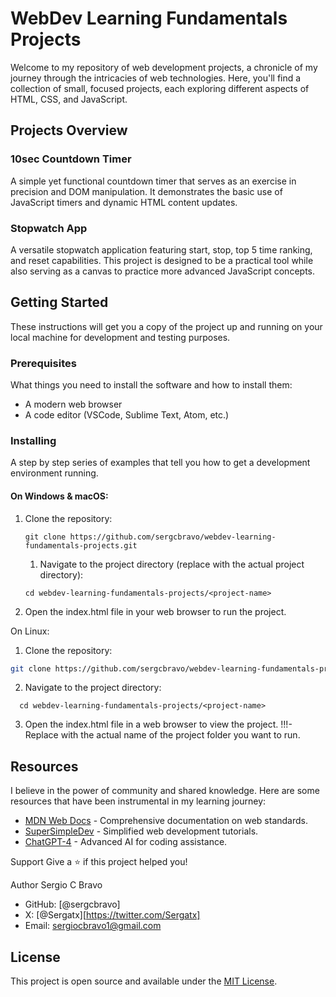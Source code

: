 # WebDev Learning Fundamentals Projects

Welcome to my repository of web development projects, a chronicle of my journey through the intricacies of web technologies. Here, you'll find a collection of small, focused projects, each exploring different aspects of HTML, CSS, and JavaScript.

## Projects Overview

### 10sec Countdown Timer
A simple yet functional countdown timer that serves as an exercise in precision and DOM manipulation. It demonstrates the basic use of JavaScript timers and dynamic HTML content updates.

### Stopwatch App
A versatile stopwatch application featuring start, stop, top 5 time ranking, and reset capabilities. This project is designed to be a practical tool while also serving as a canvas to practice more advanced JavaScript concepts.

## Getting Started

These instructions will get you a copy of the project up and running on your local machine for development and testing purposes.

### Prerequisites

What things you need to install the software and how to install them:

- A modern web browser
- A code editor (VSCode, Sublime Text, Atom, etc.)

### Installing

A step by step series of examples that tell you how to get a development environment running.

#### On Windows & macOS:

1. Clone the repository:
   ```
   git clone https://github.com/sergcbravo/webdev-learning-fundamentals-projects.git
   ```


   1. Navigate to the project directory (replace <project-name> with the actual project directory):
   ```
   cd webdev-learning-fundamentals-projects/<project-name>
   ```

2. Open the index.html file in your web browser to run the project.

  On Linux:
 1. Clone the repository: 
 ```bash
 git clone https://github.com/sergcbravo/webdev-learning-fundamentals-projects.git
 ```

2. Navigate to the project directory:
```
  cd webdev-learning-fundamentals-projects/<project-name>
  ```

3. Open the index.html file in a web browser to view the project. 
!!!- Replace <project-name> with the actual name of the project folder you want to run.


## Resources

I believe in the power of community and shared knowledge. Here are some resources that have been instrumental in my learning journey:

- [MDN Web Docs](https://developer.mozilla.org) - Comprehensive documentation on web standards.
- [SuperSimpleDev](https://supersimpledev.com) - Simplified web development tutorials.
- [ChatGPT-4](https://chat.openai.com) - Advanced AI for coding assistance.

Support
Give a ⭐️ if this project helped you!

Author
Sergio C Bravo

- GitHub: [@sergcbravo]
- X: [@Sergatx][https://twitter.com/Sergatx]
- Email: [sergiocbravo1@gmail.com](mailto:sergiocbravo1@gmail.com)

## License

This project is open source and available under the [MIT License](LICENSE).